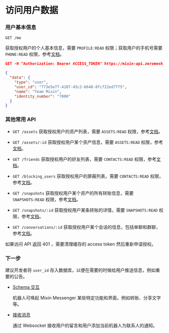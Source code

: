 # 访问用户数据

### 用户基本信息

`GET /me` 

获取授权用户的个人基本信息，需要 `PROFILE:READ` 权限；获取用户的手机号需要 `PHONE:READ` 权限，参考[文档](/document/bot/api/profile)。

```json
GET -H "Authorization: Bearer ACCESS_TOKEN" https://mixin-api.zeromesh.net/me 

{
  "data": {
    "type": "user",
    "user_id": "773e5e77-4107-45c2-b648-8fc722ed77f5",
    "name": "Team Mixin",
    "identity_number": "7000"
  }
}
```

### 其他常用 API

* `GET /assets` 获取授权用户的资产列表，需要 `ASSETS:READ` 权限，参考[文档](/document/bot/api/assets/list)。

* `GET /assets/:id` 获取授权用户某个资产信息，需要 `ASSETS:READ` 权限，参考[文档](/document/bot/api/assets/asset)。

* `GET /friends` 获取授权用户的好友列表，需要 `CONTACTS:READ` 权限，参考[文档](/document/bot/api/users/contacts)。

* `GET /blocking_users` 获取授权用户的屏蔽列表，需要 `CONTACTS:READ` 权限，参考[文档](/document/bot/api/users/blocking)。

* `GET /snapshots` 获取授权用户某个资产的所有转账信息，需要 `SNAPSHOTS:READ` 权限，参考[文档](/document/bot/api/assets/snapshots)。

* `GET /snapshots/:id` 获取授权用户某条转账的详情，需要 `SNAPSHOTS:READ` 权限，参考[文档](/document/bot/api/assets/snapshot)。

* `GET /conversations/:id` 获取授权用户某个会话的信息，包括单聊和群聊，参考[文档](/document/bot/api/conversations/read)。

如果访问 API 返回 401 ，需要清理缓存的 access token 然后重新申请授权。

### 下一步

建议开发者将 `user_id` 存入数据库，以便在需要的时候给用户推送信息，例如重要的公告。

- [Schema 交互](./schema)

  机器人可唤起 Mixin Messenger 某些特定功能和界面，例如转账、分享文字等。

- [接收消息](./websocket)

  通过 Websocket 接收用户的留言和用户添加当前机器人为联系人的通知。